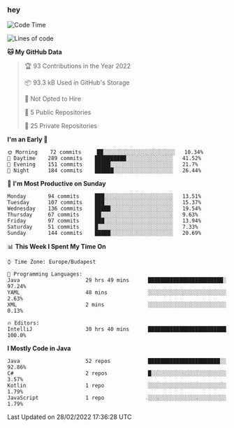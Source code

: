 ### hey

<!--START_SECTION:waka-->
![Code Time](http://img.shields.io/badge/Code%20Time-596%20hrs%2039%20mins-blue)

![Lines of code](https://img.shields.io/badge/From%20Hello%20World%20I%27ve%20Written-444%20Thousand%20lines%20of%20code-blue)

**🐱 My GitHub Data** 

> 🏆 93 Contributions in the Year 2022
 > 
> 📦 93.3 kB Used in GitHub's Storage 
 > 
> 🚫 Not Opted to Hire
 > 
> 📜 5 Public Repositories 
 > 
> 🔑 25 Private Repositories  
 > 
**I'm an Early 🐤** 

```text
🌞 Morning    72 commits     ██░░░░░░░░░░░░░░░░░░░░░░░   10.34% 
🌆 Daytime    289 commits    ██████████░░░░░░░░░░░░░░░   41.52% 
🌃 Evening    151 commits    █████░░░░░░░░░░░░░░░░░░░░   21.7% 
🌙 Night      184 commits    ██████░░░░░░░░░░░░░░░░░░░   26.44%

```
📅 **I'm Most Productive on Sunday** 

```text
Monday       94 commits     ███░░░░░░░░░░░░░░░░░░░░░░   13.51% 
Tuesday      107 commits    ███░░░░░░░░░░░░░░░░░░░░░░   15.37% 
Wednesday    136 commits    █████░░░░░░░░░░░░░░░░░░░░   19.54% 
Thursday     67 commits     ██░░░░░░░░░░░░░░░░░░░░░░░   9.63% 
Friday       97 commits     ███░░░░░░░░░░░░░░░░░░░░░░   13.94% 
Saturday     51 commits     █░░░░░░░░░░░░░░░░░░░░░░░░   7.33% 
Sunday       144 commits    █████░░░░░░░░░░░░░░░░░░░░   20.69%

```


📊 **This Week I Spent My Time On** 

```text
⌚︎ Time Zone: Europe/Budapest

💬 Programming Languages: 
Java                     29 hrs 49 mins      ████████████████████████░   97.24% 
YAML                     48 mins             ░░░░░░░░░░░░░░░░░░░░░░░░░   2.63% 
XML                      2 mins              ░░░░░░░░░░░░░░░░░░░░░░░░░   0.13%

🔥 Editors: 
IntelliJ                 30 hrs 40 mins      █████████████████████████   100.0%

```

**I Mostly Code in Java** 

```text
Java                     52 repos            ███████████████████████░░   92.86% 
C#                       2 repos             █░░░░░░░░░░░░░░░░░░░░░░░░   3.57% 
Kotlin                   1 repo              ░░░░░░░░░░░░░░░░░░░░░░░░░   1.79% 
JavaScript               1 repo              ░░░░░░░░░░░░░░░░░░░░░░░░░   1.79%

```



 Last Updated on 28/02/2022 17:36:28 UTC
<!--END_SECTION:waka-->
